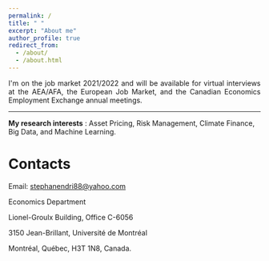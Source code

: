 ```yaml
---
permalink: /
title: " "
excerpt: "About me"
author_profile: true
redirect_from: 
  - /about/
  - /about.html
---
```


<div style="text-align: justify "> I'm on the job market 2021/2022 and will be available for virtual interviews at the AEA/AFA, the European Job Market, and the Canadian Economics Employment Exchange annual meetings. </div>

---
**My research interests** : Asset Pricing, Risk Management, Climate Finance, Big Data, and Machine Learning.

Contacts
======
Email:  [stephanendri88@yahoo.com](mailto:stephanendri88@yahoo.com)

Economics Department

Lionel-Groulx Building, Office C-6056

3150 Jean-Brillant, Université de Montréal

Montréal, Québec, H3T 1N8, Canada.
